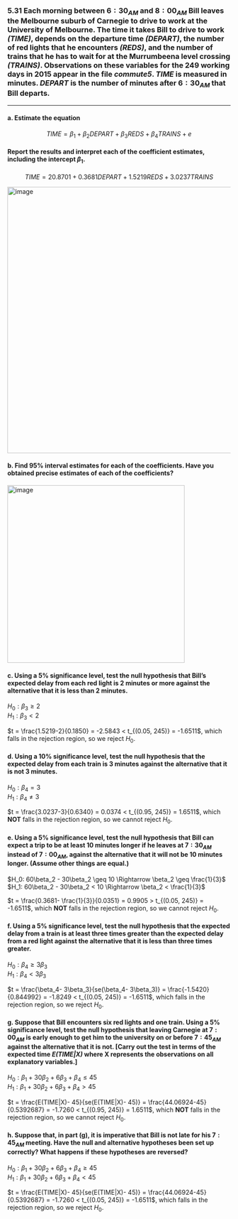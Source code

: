### 5.31 Each morning between $6:30_{AM}$ and $8:00_{AM}$ Bill leaves the Melbourne suburb of Carnegie to drive to work at the University of Melbourne. The time it takes Bill to drive to work *(TIME)*, depends on the departure time *(DEPART)*, the number of red lights that he encounters *(REDS)*, and the number of trains that he has to wait for at the Murrumbeena level crossing *(TRAINS)*. Observations on these variables for the 249 working days in 2015 appear in the file *commute5*. *TIME* is measured in minutes. *DEPART* is the number of minutes after  $6:30_{AM}$ that Bill departs.
---

#### a. Estimate the equation
$$
TIME = \beta_1 + \beta_2DEPART + \beta_3REDS + \beta_4TRAINS + e
$$
#### Report the results and interpret each of the coefficient estimates, including the intercept $\beta_1$.

$$
TIME = 20.8701 + 0.3681DEPART + 1.5219REDS + 3.0237TRAINS
$$

<img width="600" alt="image" src="https://github.com/user-attachments/assets/b9ae8e43-fc63-43d5-9fba-f35a1599fb7c" />


#### b. Find 95% interval estimates for each of the coefficients. Have you obtained precise estimates of each of the coefficients?

<img width="400" alt="image" src="https://github.com/user-attachments/assets/1dee02f2-d2af-467d-8ea0-06f8965ae726" />

#### c. Using a 5% significance level, test the null hypothesis that Bill’s expected delay from each red light is 2 minutes or more against the alternative that it is less than 2 minutes.

$H_0: \beta_3 \geq 2$    
$H_1: \beta_3 < 2$    

$t = \frac{1.5219-2}{0.1850} = -2.5843 < t_{(0.05, 245)} = -1.6511$, which falls in the rejection region, so we reject $H_0$. 

#### d. Using a 10% significance level, test the null hypothesis that the expected delay from each train is 3 minutes against the alternative that it is not 3 minutes.

$H_0: \beta_4 = 3$    
$H_1: \beta_4 \neq 3$    

$t = \frac{3.0237-3}{0.6340} = 0.0374 < t_{(0.95, 245)} = 1.6511$, which **NOT** falls in the rejection region, so we cannot reject $H_0$. 

#### e. Using a 5% significance level, test the null hypothesis that Bill can expect a trip to be at least 10 minutes longer if he leaves at $7:30_{AM}$ instead of $7:00_{AM}$, against the alternative that it will not be 10 minutes longer. (Assume other things are equal.)

$H_0: 60\beta_2 - 30\beta_2 \geq 10 \Rightarrow \beta_2 \geq \frac{1}{3}$       
$H_1: 60\beta_2 - 30\beta_2 < 10 \Rightarrow \beta_2 < \frac{1}{3}$    

$t = \frac{0.3681- \frac{1}{3}}{0.0351} = 0.9905 > t_{(0.05, 245)} = -1.6511$, which **NOT** falls in the rejection region, so we cannot reject $H_0$. 

#### f. Using a 5% significance level, test the null hypothesis that the expected delay from a train is at least three times greater than the expected delay from a red light against the alternative that it is less than three times greater.

$H_0: \beta_4 \geq 3\beta_3$        
$H_1: \beta_4 < 3\beta_3$    

$t = \frac{\beta_4- 3\beta_3}{se(\beta_4- 3\beta_3)} = \frac{-1.5420}{0.844992} = -1.8249 < t_{(0.05, 245)} = -1.6511$, which falls in the rejection region, so we reject $H_0$.

#### g. Suppose that Bill encounters six red lights and one train. Using a 5% significance level, test the null hypothesis that leaving Carnegie at $7:00_{AM}$ is early enough to get him to the university on or before $7:45_{AM}$ against the alternative that it is not. [Carry out the test in terms of the expected time *E(TIME|X)* where X represents the observations on all explanatory variables.]

$H_0: \beta_1 + 30\beta_2 + 6\beta_3 +\beta_4 \leq 45$        
$H_1: \beta_1 + 30\beta_2 + 6\beta_3 +\beta_4 > 45$      

$t = \frac{E(TIME|X)- 45}{se(E(TIME|X)- 45)} = \frac{44.06924-45}{0.5392687} = -1.7260 < t_{(0.95, 245)} = 1.6511$, which **NOT** falls in the rejection region, so we cannot reject $H_0$. 

#### h. Suppose that, in part (g), it is imperative that Bill is not late for his $7:45_{AM}$ meeting. Have the null and alternative hypotheses been set up correctly? What happens if these hypotheses are reversed?

$H_0: \beta_1 + 30\beta_2 + 6\beta_3 +\beta_4 \geq 45$        
$H_1: \beta_1 + 30\beta_2 + 6\beta_3 +\beta_4 < 45$      

$t = \frac{E(TIME|X)- 45}{se(E(TIME|X)- 45)} = \frac{44.06924-45}{0.5392687} = -1.7260 < t_{(0.05, 245)} = -1.6511$, which falls in the rejection region, so we reject $H_0$. 
